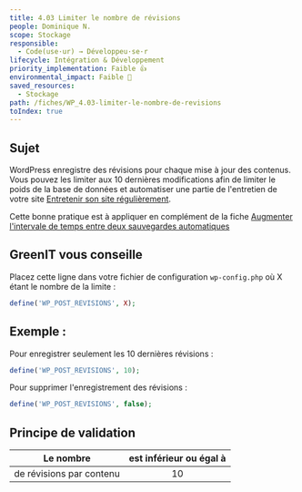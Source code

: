 ```yaml
---
title: 4.03 Limiter le nombre de révisions
people: Dominique N.
scope: Stockage
responsible:
  - Code(use·ur) → Développeu·se·r
lifecycle: Intégration & Développement
priority_implementation: Faible 👍
environmental_impact: Faible 🌱
saved_resources:
  - Stockage
path: /fiches/WP_4.03-limiter-le-nombre-de-revisions
toIndex: true
---
```


## Sujet

WordPress enregistre des révisions pour chaque mise à jour des contenus. Vous pouvez les limiter aux 10 dernières modifications afin de limiter le poids de la base de données et automatiser une partie de l'entretien de votre site [Entretenir son site régulièrement](./WP_8.01-entretenir-son-site-regulierement).

Cette bonne pratique est à appliquer en complément de la fiche [Augmenter l'intervale de temps entre deux sauvegardes automatiques](./WP_4.02-augmenter-l_intervalle-de-temps-entre-deux-enregistrements-automatiques)

## GreenIT vous conseille

Placez cette ligne dans votre fichier de configuration `wp-config.php` où X étant le nombre de la limite :

```php
define('WP_POST_REVISIONS', X);
```

## Exemple :

Pour enregistrer seulement les 10 dernières révisions :
```php
define('WP_POST_REVISIONS', 10);
```

Pour supprimer l'enregistrement des révisions :
```php
define('WP_POST_REVISIONS', false);
```

## Principe de validation

| Le nombre                | est inférieur ou égal à |
| ------------------------ | :---------------------: |
| de révisions par contenu |           10            |

